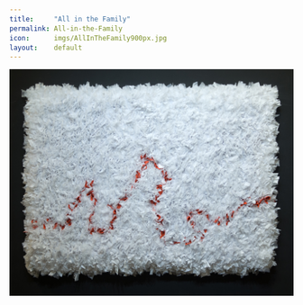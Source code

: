 ```yaml
---
title:     "All in the Family"
permalink: All-in-the-Family
icon:      imgs/AllInTheFamily900px.jpg
layout:    default
---
```

![All in the Family](imgs/AllInTheFamily900px.jpg)
